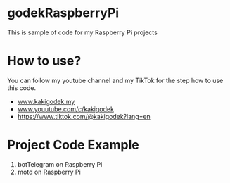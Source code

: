# godekRaspberryPi
This is sample of code for my Raspberry Pi projects

# How to use?
You can follow my youtube channel and my TikTok for the step how to use this code.
- www.kakigodek.my
- www.youutube.com/c/kakigodek
- https://www.tiktok.com/@kakigodek?lang=en

# Project Code Example
1. botTelegram on Raspberry Pi
2. motd on Raspberry Pi
